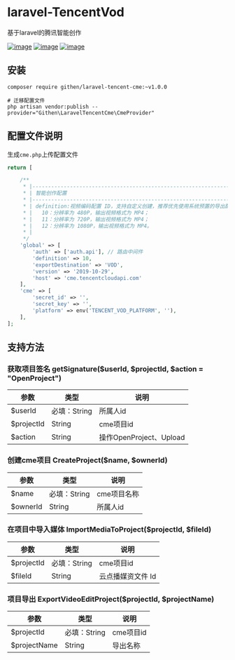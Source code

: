 # laravel-TencentVod
基于laravel的腾讯智能创作


[![image](https://img.shields.io/github/stars/jiaoyu-cn/laravel-tencent-cme)](https://github.com/jiaoyu-cn/laravel-tencent-cme/stargazers)
[![image](https://img.shields.io/github/forks/jiaoyu-cn/laravel-tencent-cme)](https://github.com/jiaoyu-cn/laravel-tencent-cme/network/members)
[![image](https://img.shields.io/github/issues/jiaoyu-cn/laravel-tencent-cme)](https://github.com/jiaoyu-cn/laravel-tencent-cme/issues)

## 安装

```shell
composer require githen/laravel-tencent-cme:~v1.0.0

# 迁移配置文件
php artisan vendor:publish --provider="Githen\LaravelTencentCme\CmeProvider"
```
## 配置文件说明
生成`cme.php`上传配置文件

```php
return [

    /**
     * |--------------------------------------------------------------------------
     * | 智能创作配置
     * |--------------------------------------------------------------------------
     * | definition:视频编码配置 ID，支持自定义创建，推荐优先使用系统预置的导出配置。
     * |   10：分辨率为 480P，输出视频格式为 MP4；
     * |   11：分辨率为 720P，输出视频格式为 MP4；
     * |   12：分辨率为 1080P，输出视频格式为 MP4。
     * |
     */
    'global' => [
        'auth' => ['auth.api'], // 路由中间件
        'definition' => 10,
        'exportDestination' => 'VOD',
        'version' => '2019-10-29',
        'host' => 'cme.tencentcloudapi.com'
    ],
    'cme' => [
        'secret_id' => '',
        'secret_key' => '',
        'platform' => env('TENCENT_VOD_PLATFORM', ''),
    ],
];
```

## 支持方法

### 获取项目签名 getSignature($userId, $projectId, $action = "OpenProject")

| 参数         | 类型        | 说明                    |
|------------|-----------|-----------------------|
| $userId    | 必填：String | 所属人id                 |
| $projectId | String    | cme项目id               |
| $action    | String    | 操作OpenProject、Upload |

### 创建cme项目 CreateProject($name, $ownerId)

| 参数         | 类型        | 说明      |
|------------|-----------|---------|
| $name    | 必填：String | cme项目名称 |
| $ownerId | String    | 所属人id   |

### 在项目中导入媒体 ImportMediaToProject($projectId, $fileId)

| 参数         | 类型        | 说明         |
|------------|-----------|------------|
| $projectId    | 必填：String | cme项目id    |
| $fileId | String    | 云点播媒资文件 Id |

### 项目导出 ExportVideoEditProject($projectId, $projectName)

| 参数         | 类型        | 说明      |
|------------|-----------|---------|
| $projectId    | 必填：String | cme项目id |
| $projectName | String    | 导出名称    |

